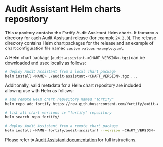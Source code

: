 Audit Assistant Helm charts repository
======================================

This repository contains the Fortify Audit Assistant Helm charts. It features a directory for each
Audit Assistant release (for example `24.2.0`). The release directory contains Helm chart packages
for the release and an example of chart configuration file named `custom-values-example.yaml`.

A Helm chart package (`audit-assistant-<CHART_VERSION>.tgz`) can be downloaded and used locally as follows:

```sh
# deploy Audit Assistant from a local chart package
helm install <NAME> ./audit-assistant-<CHART_VERSION>.tgz ...
```

Additionally, valid metadata for a Helm chart repository are included allowing use with Helm as follows:

```sh
# add remote Helm chart repository named "fortify"
helm repo add fortify https://raw.githubusercontent.com/fortify/audit-assistant-helm-charts/repo/

# list all chart versions in "fortify" repository
helm search repo fortify/

# deploy Audit Assistant from a remote chart package
helm install <NAME> fortify/audit-assistant --version <CHART_VERSION> ...
```

Please refer to [Audit Assistant documentation](https://www.microfocus.com/documentation/fortify-audit-assistant/) for full instructions.
